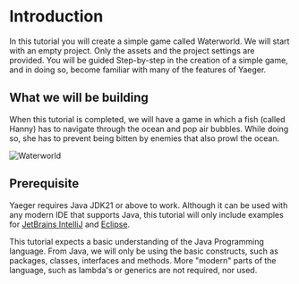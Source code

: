 # Introduction

In this tutorial you will create a simple game called Waterworld. We will start
with an empty project. Only the assets and the project settings are provided. 
You will be guided Step-by-step in the creation of a simple game, and in doing 
so, become familiar with many of the features of Yaeger.

## What we will be building

When this tutorial is completed, we will have a game in which a fish (called 
Hanny) has to navigate through the ocean and pop air bubbles. While doing so,
she has to prevent being bitten by enemies that also prowl the ocean.

![Waterworld](images/game/game.png)

## Prerequisite

Yaeger requires Java JDK21 or above to work. Although it can be used with any 
modern IDE that supports Java, this tutorial will only include examples for
[JetBrains IntelliJ](https://www.jetbrains.com/idea/) and 
[Eclipse](https://www.eclipse.org/).

This tutorial expects a basic understanding of the Java Programming language.
From Java, we will only be using the basic constructs, such as packages, 
classes, interfaces and methods. More "modern" parts of the language, such 
as lambda's or generics are not required, nor used.
